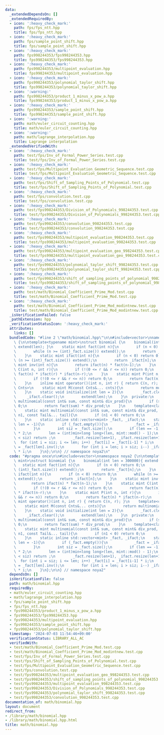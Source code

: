 ```yaml
---
data:
  _extendedDependsOn: []
  _extendedRequiredBy:
  - icon: ':heavy_check_mark:'
    path: fps/fps_ntt.hpp
    title: fps/fps_ntt.hpp
  - icon: ':heavy_check_mark:'
    path: fps/sample_point_shift.hpp
    title: fps/sample_point_shift.hpp
  - icon: ':heavy_check_mark:'
    path: fps998244353/fps998244353.hpp
    title: fps998244353/fps998244353.hpp
  - icon: ':heavy_check_mark:'
    path: fps998244353/multipoint_evaluation.hpp
    title: fps998244353/multipoint_evaluation.hpp
  - icon: ':heavy_check_mark:'
    path: fps998244353/polynomial_taylor_shift.hpp
    title: fps998244353/polynomial_taylor_shift.hpp
  - icon: ':warning:'
    path: fps998244353/product_1_minus_x_pow_a.hpp
    title: fps998244353/product_1_minus_x_pow_a.hpp
  - icon: ':heavy_check_mark:'
    path: fps998244353/sample_point_shift.hpp
    title: fps998244353/sample_point_shift.hpp
  - icon: ':warning:'
    path: math/euler_circuit_counting.hpp
    title: math/euler_circuit_counting.hpp
  - icon: ':warning:'
    path: math/lagrange_interpolation.hpp
    title: Lagrange interpolation
  _extendedVerifiedWith:
  - icon: ':heavy_check_mark:'
    path: test/fps/Inv_of_Formal_Power_Series.test.cpp
    title: test/fps/Inv_of_Formal_Power_Series.test.cpp
  - icon: ':heavy_check_mark:'
    path: test/fps/Multipoint_Evaluation_Geometric_Sequence.test.cpp
    title: test/fps/Multipoint_Evaluation_Geometric_Sequence.test.cpp
  - icon: ':heavy_check_mark:'
    path: test/fps/Shift_of_Sampling_Points_of_Polynomial.test.cpp
    title: test/fps/Shift_of_Sampling_Points_of_Polynomial.test.cpp
  - icon: ':heavy_check_mark:'
    path: test/fps/convolution.test.cpp
    title: test/fps/convolution.test.cpp
  - icon: ':heavy_check_mark:'
    path: test/fps998244353/Division_of_Polynomials_998244353.test.cpp
    title: test/fps998244353/Division_of_Polynomials_998244353.test.cpp
  - icon: ':heavy_check_mark:'
    path: test/fps998244353/convolution_998244353.test.cpp
    title: test/fps998244353/convolution_998244353.test.cpp
  - icon: ':heavy_check_mark:'
    path: test/fps998244353/multipoint_evaluation_998244353.test.cpp
    title: test/fps998244353/multipoint_evaluation_998244353.test.cpp
  - icon: ':heavy_check_mark:'
    path: test/fps998244353/multipoint_evaluation_geo_998244353.test.cpp
    title: test/fps998244353/multipoint_evaluation_geo_998244353.test.cpp
  - icon: ':heavy_check_mark:'
    path: test/fps998244353/polynomial_taylor_shift_998244353.test.cpp
    title: test/fps998244353/polynomial_taylor_shift_998244353.test.cpp
  - icon: ':heavy_check_mark:'
    path: test/fps998244353/shift_of_sampling_points_of_polynomial_998244353.test.cpp
    title: test/fps998244353/shift_of_sampling_points_of_polynomial_998244353.test.cpp
  - icon: ':heavy_check_mark:'
    path: test/math/Binomial_Coefficient_Prime_Mod.test.cpp
    title: test/math/Binomial_Coefficient_Prime_Mod.test.cpp
  - icon: ':heavy_check_mark:'
    path: test/math/Binomial_Coefficient_Prime_Mod_modintnew.test.cpp
    title: test/math/Binomial_Coefficient_Prime_Mod_modintnew.test.cpp
  _isVerificationFailed: false
  _pathExtension: hpp
  _verificationStatusIcon: ':heavy_check_mark:'
  attributes:
    links: []
  bundledCode: "#line 2 \"math/binomial.hpp\"\n\n#include<vector>\nnamespace noya2\
    \ {\n\ntemplate<typename mint>\nstruct binomial {\n    binomial(int len = 300000){\
    \ extend(len); }\n    static mint fact(int n){\n        if (n < 0) return 0;\n\
    \        while (n >= (int)_fact.size()) extend();\n        return _fact[n];\n\
    \    }\n    static mint ifact(int n){\n        if (n < 0) return 0;\n        while\
    \ (n >= (int)_fact.size()) extend();\n        return _ifact[n];\n    }\n    static\
    \ mint inv(int n){\n        return ifact(n) * fact(n-1);\n    }\n    static mint\
    \ C(int n, int r){\n        if (!(0 <= r && r <= n)) return 0;\n        return\
    \ fact(n) * ifact(r) * ifact(n-r);\n    }\n    static mint P(int n, int r){\n\
    \        if (!(0 <= r && r <= n)) return 0;\n        return fact(n) * ifact(n-r);\n\
    \    }\n    inline mint operator()(int n, int r) { return C(n, r); }\n    template<class...\
    \ Cnts>\n    static mint M(const Cnts&... cnts){\n        return multinomial(0,1,cnts...);\n\
    \    }\n    static void initialize(int len = 2){\n        _fact.clear();\n   \
    \     _ifact.clear();\n        extend(len);\n    }\n  private:\n    static mint\
    \ multinomial(const int& sum, const mint& div_prod){\n        if (sum < 0) return\
    \ 0;\n        return fact(sum) * div_prod;\n    }\n    template<class... Tail>\n\
    \    static mint multinomial(const int& sum, const mint& div_prod, const int&\
    \ n1, const Tail&... tail){\n        if (n1 < 0) return 0;\n        return multinomial(sum+n1,div_prod*ifact(n1),tail...);\n\
    \    }\n    static inline std::vector<mint> _fact, _ifact;\n    static void extend(int\
    \ len = -1){\n        if (_fact.empty()){\n            _fact = _ifact = {1,1};\n\
    \        }\n        int siz = _fact.size();\n        if (len == -1) len = siz\
    \ * 2;\n        len = (int)min<long long>(len, mint::mod() - 1);\n        if (len\
    \ < siz) return ;\n        _fact.resize(len+1), _ifact.resize(len+1);\n      \
    \  for (int i = siz; i <= len; i++) _fact[i] = _fact[i-1] * i;\n        _ifact[len]\
    \ = _fact[len].inv();\n        for (int i = len; i > siz; i--) _ifact[i-1] = _ifact[i]\
    \ * i;\n    }\n};\n\n} // namespace noya2\n"
  code: "#pragma once\n\n#include<vector>\nnamespace noya2 {\n\ntemplate<typename\
    \ mint>\nstruct binomial {\n    binomial(int len = 300000){ extend(len); }\n \
    \   static mint fact(int n){\n        if (n < 0) return 0;\n        while (n >=\
    \ (int)_fact.size()) extend();\n        return _fact[n];\n    }\n    static mint\
    \ ifact(int n){\n        if (n < 0) return 0;\n        while (n >= (int)_fact.size())\
    \ extend();\n        return _ifact[n];\n    }\n    static mint inv(int n){\n \
    \       return ifact(n) * fact(n-1);\n    }\n    static mint C(int n, int r){\n\
    \        if (!(0 <= r && r <= n)) return 0;\n        return fact(n) * ifact(r)\
    \ * ifact(n-r);\n    }\n    static mint P(int n, int r){\n        if (!(0 <= r\
    \ && r <= n)) return 0;\n        return fact(n) * ifact(n-r);\n    }\n    inline\
    \ mint operator()(int n, int r) { return C(n, r); }\n    template<class... Cnts>\n\
    \    static mint M(const Cnts&... cnts){\n        return multinomial(0,1,cnts...);\n\
    \    }\n    static void initialize(int len = 2){\n        _fact.clear();\n   \
    \     _ifact.clear();\n        extend(len);\n    }\n  private:\n    static mint\
    \ multinomial(const int& sum, const mint& div_prod){\n        if (sum < 0) return\
    \ 0;\n        return fact(sum) * div_prod;\n    }\n    template<class... Tail>\n\
    \    static mint multinomial(const int& sum, const mint& div_prod, const int&\
    \ n1, const Tail&... tail){\n        if (n1 < 0) return 0;\n        return multinomial(sum+n1,div_prod*ifact(n1),tail...);\n\
    \    }\n    static inline std::vector<mint> _fact, _ifact;\n    static void extend(int\
    \ len = -1){\n        if (_fact.empty()){\n            _fact = _ifact = {1,1};\n\
    \        }\n        int siz = _fact.size();\n        if (len == -1) len = siz\
    \ * 2;\n        len = (int)min<long long>(len, mint::mod() - 1);\n        if (len\
    \ < siz) return ;\n        _fact.resize(len+1), _ifact.resize(len+1);\n      \
    \  for (int i = siz; i <= len; i++) _fact[i] = _fact[i-1] * i;\n        _ifact[len]\
    \ = _fact[len].inv();\n        for (int i = len; i > siz; i--) _ifact[i-1] = _ifact[i]\
    \ * i;\n    }\n};\n\n} // namespace noya2"
  dependsOn: []
  isVerificationFile: false
  path: math/binomial.hpp
  requiredBy:
  - math/euler_circuit_counting.hpp
  - math/lagrange_interpolation.hpp
  - fps/sample_point_shift.hpp
  - fps/fps_ntt.hpp
  - fps998244353/product_1_minus_x_pow_a.hpp
  - fps998244353/fps998244353.hpp
  - fps998244353/multipoint_evaluation.hpp
  - fps998244353/sample_point_shift.hpp
  - fps998244353/polynomial_taylor_shift.hpp
  timestamp: '2024-07-03 11:54:46+09:00'
  verificationStatus: LIBRARY_ALL_AC
  verifiedWith:
  - test/math/Binomial_Coefficient_Prime_Mod.test.cpp
  - test/math/Binomial_Coefficient_Prime_Mod_modintnew.test.cpp
  - test/fps/Inv_of_Formal_Power_Series.test.cpp
  - test/fps/Shift_of_Sampling_Points_of_Polynomial.test.cpp
  - test/fps/Multipoint_Evaluation_Geometric_Sequence.test.cpp
  - test/fps/convolution.test.cpp
  - test/fps998244353/multipoint_evaluation_geo_998244353.test.cpp
  - test/fps998244353/shift_of_sampling_points_of_polynomial_998244353.test.cpp
  - test/fps998244353/multipoint_evaluation_998244353.test.cpp
  - test/fps998244353/Division_of_Polynomials_998244353.test.cpp
  - test/fps998244353/polynomial_taylor_shift_998244353.test.cpp
  - test/fps998244353/convolution_998244353.test.cpp
documentation_of: math/binomial.hpp
layout: document
redirect_from:
- /library/math/binomial.hpp
- /library/math/binomial.hpp.html
title: math/binomial.hpp
---
```

